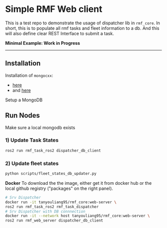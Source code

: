 # Simple RMF Web client

This is a test repo to demonstrate the usage of dispatcher lib in `rmf_core`.
In short, this is to populate all rmf tasks and fleet information to a db.
And this will also define clear REST Interface to submit a task.

**Minimal Example: Work in Progress**

---

## Installation

Installation of `mongocxx`: 
 - [here](http://mongocxx.org/mongocxx-v3/installation/)
 - and [here](https://www.cnblogs.com/pluse/p/5491300.html)

Setup a MongoDB

## Run Nodes
Make sure a local mongodb exists

### 1) Update Task States
```bash
ros2 run rmf_task_ros2 dispatcher_db_client
```

### 2) Update fleet states
```bash
python scripts/fleet_states_db_updater.py
```

**Docker**
To download the the image, either get it from docker hub or the local 
github registry ("packages" on the right panel).

```bash
# Srv Dispatcher 
docker run -it tanyouliang95/rmf_core:web-server \
ros2 run rmf_task_ros2 rmf_task_dispatcher
# Srv Dispatcher with DB connnection
docker run -it --network host tanyouliang95/rmf_core:web-server \
ros2 run rmf_web_server dispatcher_db_client
```
